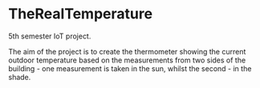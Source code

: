 # TheRealTemperature
5th semester IoT project. 

The aim of the project is to create the thermometer showing the current outdoor temperature based on the measurements from two sides of the building - one measurement is taken in the sun, whilst the second - in the shade. 
